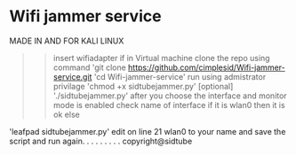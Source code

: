 # Wifi jammer service


MADE IN AND FOR KALI LINUX

>>insert wifiadapter if in Virtual machine
>>clone the repo using command 'git clone https://github.com/cimplesid/Wifi-jammer-service.git
>>'cd Wifi-jammer-service'
>>run using admistrator privilage
'chmod +x sidtubejammer.py' [optional]
>>'./sidtubejammer.py'
>>after you choose the interface and monitor mode is enabled check name of interface if it is wlan0 then it is ok else 

'leafpad sidtubejammer.py'
edit on line 21 wlan0 to your name and save the script and run again.
.
.
.
.
.
.
.
.
copyright@sidtube